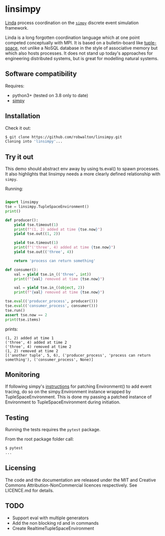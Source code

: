 # linsimpy

[Linda](https://en.wikipedia.org/wiki/Linda_(coordination_language)) process
coordination on the [`simpy`](https://simpy.readthedocs.io) discrete event
simulation framework.

Linda is a long forgotten coordination language which at one point competed
conceptually with MPI. It is based on a bulletin-board like
[tuple-space](https://en.wikipedia.org/wiki/Tuple_space), not unlike a NoSQL
database in the style of associative memory but which also hosts processes. It
does not stand up today's approaches for engineering distributed systems, but
is great for modelling natural systems.  


## Software compatibility

Requires:
- python3+ (tested on 3.8 only to date)
- [simpy](https://gitlab.com/team-simpy/simpy)

## Installation
Check it out:
```bash
$ git clone https://github.com/robwalton/linsimpy.git
Cloning into 'linsimpy'...
```

## Try it out

This demo should abstract env away by using ts.eval() to spawn processes. It also
highlights that linsimpy needs a more clearly defined relationship with `simpy`.

Running:
```python

import linsimpy
tse = linsimpy.TupleSpaceEnvironment()
print()

def producer():
    yield tse.timeout(1)
    print(f"(1, 2) added at time {tse.now}")
    yield tse.out((1, 2))

    yield tse.timeout(1)
    print(f"('three', 4) added at time {tse.now}")
    yield tse.out(('three', 4))

    return 'process can return something'

def consumer():
    val = yield tse.in_(('three', int))
    print(f"{val} removed at time {tse.now}")

    val = yield tse.in_((object, 2))
    print(f"{val} removed at time {tse.now}")

tse.eval(('producer_process', producer()))
tse.eval(('consumer_process', consumer()))
tse.run()
assert tse.now == 2
print(tse.items)
```
prints:
```
(1, 2) added at time 1
('three', 4) added at time 2
('three', 4) removed at time 2
(1, 2) removed at time 2
[('another tuple', 5, 6), ('producer_process', 'process can return something'), ('consumer_process', None)]

```

## Monitoring

If following simpy's [instructions] for patching Environment() to add event
tracing, do so on the simpy.Environment instance wrapped by
TupleSpaceEnvironment. This is done my passing a patched instance of
Environment to TupleSpaceEnvironment during initiation.

[instructions]: https://simpy.readthedocs.io/en/latest/topical_guides/monitoring.html#event-tracing

## Testing
Running the tests requires the `pytest` package. 

From the root package folder call:
```bash
$ pytest
...
```


## Licensing

The code and the documentation are released under the MIT and Creative Commons
Attribution-NonCommercial licences respectively. See LICENCE.md for details.

## TODO

- Support eval with multiple generators
- Add the non blocking rd and in commands
- Create RealtimeTupleSpaceEnvironment 




  
